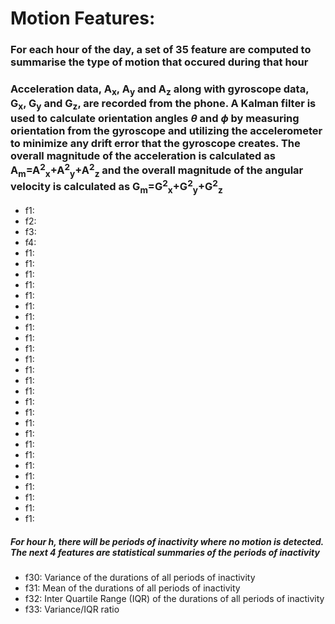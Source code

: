 # Motion Features:

### For each hour of the day, a set of 35 feature are computed to summarise the type of motion that occured during that hour
### Acceleration data, A<sub>x</sub>, A<sub>y</sub> and A<sub>z</sub> along with gyroscope data, G<sub>x</sub>, G<sub>y</sub> and G<sub>z</sub>, are recorded from the phone. A Kalman filter is used to calculate orientation angles $\theta$ and $\phi$ by measuring orientation from the gyroscope and utilizing the accelerometer to minimize any drift error that the gyroscope creates. The overall magnitude of the acceleration is calculated as A<sub>m</sub>=A<sup>2</sup><sub>x</sub>+A<sup>2</sup><sub>y</sub>+A<sup>2</sup><sub>z</sub> and the overall magnitude of the angular velocity is calculated as G<sub>m</sub>=G<sup>2</sup><sub>x</sub>+G<sup>2</sup><sub>y</sub>+G<sup>2</sup><sub>z</sub>

* f1:
* f2:
* f3:
* f4:
* f1:
* f1:
* f1:
* f1:
* f1:
* f1:
* f1:
* f1:
* f1:
* f1:
* f1:
* f1:
* f1:
* f1:
* f1:
* f1:
* f1:
* f1:
* f1:
* f1:
* f1:
* f1:
* f1:
* f1:
* f1:
* f1:
##### For hour h, there will be periods of inactivity where no motion is detected. The next 4 features are statistical summaries of the periods of inactivity
* f30: Variance of the durations of all periods of inactivity
* f31: Mean of the durations of all periods of inactivity
* f32: Inter Quartile Range (IQR) of the durations of all periods of inactivity
* f33: Variance/IQR ratio